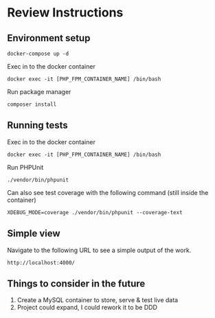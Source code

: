 # Review Instructions

## Environment setup
```
docker-compose up -d
```

Exec in to the docker container

```
docker exec -it [PHP_FPM_CONTAINER_NAME] /bin/bash
```

Run package manager

```
composer install
```

## Running tests

Exec in to the docker container

```
docker exec -it [PHP_FPM_CONTAINER_NAME] /bin/bash
```

Run PHPUnit

```
./vendor/bin/phpunit
```

Can also see test coverage with the following command (still inside the container)
```
XDEBUG_MODE=coverage ./vendor/bin/phpunit --coverage-text
```

## Simple view

Navigate to the following URL to see a simple output of the work.

```
http://localhost:4000/
```

## Things to consider in the future

1. Create a MySQL container to store, serve & test live data
2. Project could expand, I could rework it to be DDD